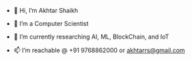 - 👋 Hi, I’m Akhtar Shaikh
- 👀 I’m a Computer Scientist
- 🌱 I’m currently researching AI, ML, BlockChain, and IoT

- 📫 I’m reachable @ +91 9768862000 or akhtarrs@gmail.com 

<!---
akhtarrs/akhtarrs is a ✨ special ✨ repository because its `README.md` (this file) appears on your GitHub profile.
You can click the Preview link to take a look at your changes.
--->
